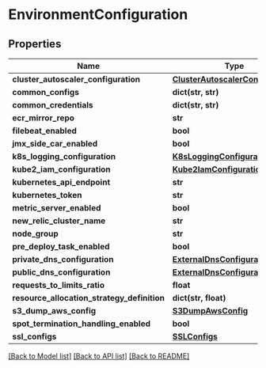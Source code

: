 # EnvironmentConfiguration

## Properties
Name | Type | Description | Notes
------------ | ------------- | ------------- | -------------
**cluster_autoscaler_configuration** | [**ClusterAutoscalerConfiguration**](ClusterAutoscalerConfiguration.md) |  | [optional] 
**common_configs** | **dict(str, str)** |  | [optional] 
**common_credentials** | **dict(str, str)** |  | [optional] 
**ecr_mirror_repo** | **str** |  | [optional] 
**filebeat_enabled** | **bool** |  | [optional] 
**jmx_side_car_enabled** | **bool** |  | [optional] 
**k8s_logging_configuration** | [**K8sLoggingConfiguration**](K8sLoggingConfiguration.md) |  | [optional] 
**kube2_iam_configuration** | [**Kube2IamConfiguration**](Kube2IamConfiguration.md) |  | [optional] 
**kubernetes_api_endpoint** | **str** |  | [optional] 
**kubernetes_token** | **str** |  | [optional] 
**metric_server_enabled** | **bool** |  | [optional] 
**new_relic_cluster_name** | **str** |  | [optional] 
**node_group** | **str** |  | [optional] 
**pre_deploy_task_enabled** | **bool** |  | [optional] 
**private_dns_configuration** | [**ExternalDnsConfiguration**](ExternalDnsConfiguration.md) |  | [optional] 
**public_dns_configuration** | [**ExternalDnsConfiguration**](ExternalDnsConfiguration.md) |  | [optional] 
**requests_to_limits_ratio** | **float** |  | [optional] 
**resource_allocation_strategy_definition** | **dict(str, float)** |  | [optional] 
**s3_dump_aws_config** | [**S3DumpAwsConfig**](S3DumpAwsConfig.md) |  | [optional] 
**spot_termination_handling_enabled** | **bool** |  | [optional] 
**ssl_configs** | [**SSLConfigs**](SSLConfigs.md) |  | [optional] 

[[Back to Model list]](../README.md#documentation-for-models) [[Back to API list]](../README.md#documentation-for-api-endpoints) [[Back to README]](../README.md)

